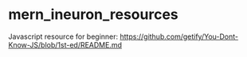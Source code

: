 # mern_ineuron_resources

Javascript resource for beginner: https://github.com/getify/You-Dont-Know-JS/blob/1st-ed/README.md
